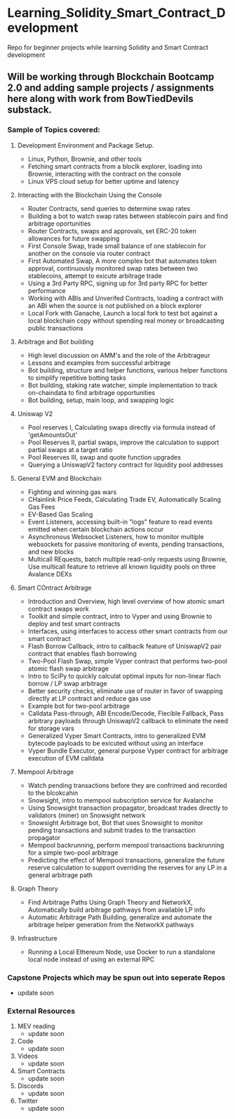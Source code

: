 # Learning_Solidity_Smart_Contract_Development
Repo for beginner projects while learning Solidity and Smart Contract development

## Will be working through Blockchain Bootcamp 2.0 and adding sample projects / assignments here along with work from BowTiedDevils substack.

### Sample of Topics covered:
1. Development Environment and Package Setup.
   - Linux, Python, Brownie, and other tools
   - Fetching smart contracts from a bloclk explorer, loading into Brownie, interacting with the contract on the console
   - Linux VPS cloud setup for better uptime and latency
   
2. Interacting with the Blockchain Using the Console
   - Router Contracts, send queries to determine swap rates
   - Building a bot to watch swap rates between stablecoin pairs and find arbitrage oportunities
   - Router Contracts, swaps and approvals, set ERC-20 token allowances for future swapping
   - First Console Swap, trade small balance of one stablecoin for another on the console via router contract
   - First Automated Swap, A more complex bot that automates token approval, continuously monitored swap rates between two stablecoins, attempt to exicute arbitrage trade
   - Using a 3rd Party RPC, signing up for 3rd party RPC for better performance
   - Working with ABIs and Unverifed Contracts, loading a contract with an ABI when the source is not published on a block explorer
   - Local Fork with Ganache, Launch a local fork to test bot against a local blockchain copy without spending real money or broadcasting public transactions
   
3. Arbitrage and Bot building
   - High level discussion on AMM's and the role of the Arbitrageur
   - Lessons and examples from successful arbitrage
   - Bot building, structure and helper functions, various helper functions to simplify repetitive botting tasks
   - Bot building, staking rate watcher, simple implementation to track on-chaindata to find arbitrage opportunities
   - Bot building, setup, main loop, and swapping logic
   
4. Uniswap V2
   - Pool reserves I, Calculating swaps directly via formula instead of 'getAmountsOut'
   - Pool Reserves II, partial swaps, improve the calculation to support partial swaps at a target ratio
   - Pool Reserves III, swap and quote function upgrades
   - Querying a UniswapV2 factory contract for liquidity pool addresses
   
5. General EVM and Blockchain
   - Fighting and winning gas wars
   - CHainlink Price Feeds, Calculating Trade EV, Automatically Scaling Gas Fees
   - EV-Based Gas Scaling
   - Event Listeners, accessing built-in "logs" feature to read events emitted when certain blockchain actions occur
   - Asynchronous Websocket Listeners, how to monitor multiple websockets for passive monitoring of events, pending transactions, and new blocks
   - Multicall REquests, batch multiple read-only requests using Brownie, Use multicall feature to retrieve all known liquidity pools on three Avalance DEXs
   
6. Smart COntract Arbitrage
   - Introduction and Overview, high level overview of how atomic smart contract swaps work
   - Toolkit and simple contract, intro to Vyper and using Brownie to deploy and test smart contracts
   - Interfaces, using interfaces to access other smart contracts from our smart contract
   - Flash Borrow Callback, intro to callbaclk feature of UniswapV2 pair contract that enables flash borrowing
   - Two-Pool Flash Swap, simple Vyper contract that performs two-pool atomic flash swap arbitrage
   - Intro to SciPy to quickly calculat optimal inputs for non-linear flach borrow / LP swap arbitrage
   - Better security checks, eliminate use of router in favor of swapping directly at LP contract and reduce gas use
   - Example bot for two-pool arbitrage
   - Calldata Pass-through, ABI Encode/Decode, Flecible Fallback, Pass arbitrary payloads through UniswapV2 callback to eliminate the need for storage vars
   - Generalized Vyper Smart Contracts, intro to generalized EVM bytecode payloads to be exicuted without using an interface
   - Vyper Bundle Executor, general purpose Vyper contract for arbitrage execution of EVM calldata
 
7. Mempool Arbitrage
   - Watch pending transactions before they are confrimed and recorded to the blcokcahin
   - Snowsight, intro to mempool subscription service for Avalanche
   - Using Snowsight transaction propagator, broadcast trades directly to validators (miner) on Snowsight network
   - Snowsight Arbitrage bot, Bot that uses Snowsight to monitor pending transactions and submit trades to the transaction propagator
   - Mempool backrunning, perform mempool transactions backrunning for a simple two-pool arbitrage
   - Predicting the effect of Mempool transactions, generalize the future reserve calculation to support overriding the reserves for any LP in a general arbitrage path
   
8. Graph Theory
   - Find Arbitrage Paths Using Graph Theory and NetworkX, Automatically build arbitrage pathways from available LP info
   - Automatic Arbitrage Path Building, generalize and automate the arbitrage helper generation from the NetworkX pathways
   
9. Infrastructure
   - Running a Local Ethereum Node, use Docker to run a standalone local node instead of using an external RPC
   
   
### Capstone Projects which may be spun out into seperate Repos
- update soon


### External Resources
1. MEV reading
   - update soon
2. Code
   - update soon
3. Videos
   - update soon
4. Smart Contracts
   - update soon
5. Discords
   - update soon
6. Twitter
   - update soon
   
   
   
   
   
   
   
   
   
   
   
   
   
   
   
